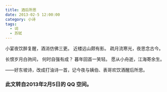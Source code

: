 ```yaml
---
title: 酒后所思
date: 2013-02-5 12:00:00
category: 小诗
tags:
  - 词
  - 苏轼
---
```


小宴夜饮醉复醒，酒消仿佛三更。
近楼远山颇有影。
疏月流寒光，夜思念古今。

长恨岁月白驹间， 何时自强有成？
暮年回首一笑轻。
愿从小舟逝，江海寄余生。

——好东坡诗，改成打油诗一首，记今夜与姨伯、表哥欢饮酒醒后所思。


### 此文转自2013年2月5日的 QQ 空间。
